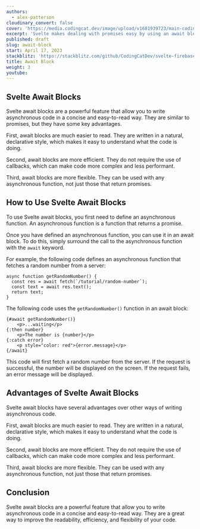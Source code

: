 ```yaml
---
authors:
  - alex-patterson
cloudinary_convert: false
cover: 'https://media.codingcat.dev/image/upload/v1681939723/main-codingcatdev-photo/courses/svelte/await-block.png'
excerpt: 'Svelte makes dealing with promises easy by using an await block.'
published: draft
slug: await-block
start: April 17, 2023
stackblitz: 'https://stackblitz.com/github/CodingCatDev/svelte-firebase-course/tree/11-await-block?embed=1&file=apps/svelte-site/src/routes/%2Bpage.svelte'
title: Await Block
weight: 3
youtube:
---
```


## Svelte Await Blocks

Svelte await blocks are a powerful feature that allow you to write asynchronous code in a concise and easy-to-read way. They are similar to promises, but they have some key advantages.

First, await blocks are much easier to read. They are written in a natural, declarative style, which makes it easy to understand what the code is doing.

Second, await blocks are more efficient. They do not require the use of callbacks, which can make code more complex and less performant.

Third, await blocks are more flexible. They can be used with any asynchronous function, not just those that return promises.

## How to Use Svelte Await Blocks

To use Svelte await blocks, you first need to define an asynchronous function. An asynchronous function is a function that returns a promise.

Once you have defined an asynchronous function, you can use it in an await block. To do this, simply surround the call to the asynchronous function with the `await` keyword.

For example, the following code defines an asynchronous function that fetches a random number from a server:

```svelte
async function getRandomNumber() {
  const res = await fetch(`/tutorial/random-number`);
  const text = await res.text();
  return text;
}
```

The following code uses the `getRandomNumber()` function in an await block:

```svelte
{#await getRandomNumber()}
	<p>...waiting</p>
{:then number}
	<p>The number is {number}</p>
{:catch error}
	<p style="color: red">{error.message}</p>
{/await}
```

This code will first fetch a random number from the server. If the request is successful, the number will be displayed on the screen. If the request fails, an error message will be displayed.

## Advantages of Svelte Await Blocks

Svelte await blocks have several advantages over other ways of writing asynchronous code.

First, await blocks are much easier to read. They are written in a natural, declarative style, which makes it easy to understand what the code is doing.

Second, await blocks are more efficient. They do not require the use of callbacks, which can make code more complex and less performant.

Third, await blocks are more flexible. They can be used with any asynchronous function, not just those that return promises.

## Conclusion

Svelte await blocks are a powerful feature that allow you to write asynchronous code in a concise and easy-to-read way. They are a great way to improve the readability, efficiency, and flexibility of your code.

